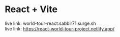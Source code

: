 # React + Vite
live link: world-tour-react.sabbir71.surge.sh
</br>
live link: https://react-world-tour-project.netlify.app/
